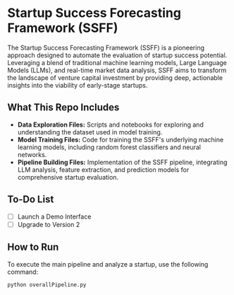 # Startup Success Forecasting Framework (SSFF)

The Startup Success Forecasting Framework (SSFF) is a pioneering approach designed to automate the evaluation of startup success potential. Leveraging a blend of traditional machine learning models, Large Language Models (LLMs), and real-time market data analysis, SSFF aims to transform the landscape of venture capital investment by providing deep, actionable insights into the viability of early-stage startups.

## What This Repo Includes

- **Data Exploration Files:** Scripts and notebooks for exploring and understanding the dataset used in model training.
- **Model Training Files:** Code for training the SSFF's underlying machine learning models, including random forest classifiers and neural networks.
- **Pipeline Building Files:** Implementation of the SSFF pipeline, integrating LLM analysis, feature extraction, and prediction models for comprehensive startup evaluation.

## To-Do List

- [ ] Launch a Demo Interface
- [ ] Upgrade to Version 2

## How to Run

To execute the main pipeline and analyze a startup, use the following command:

```bash
python overallPipeline.py
```


